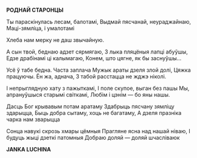  
**РОДНАЙ СТАРОНЦЫ**

Ты параскінулась лесам, балотамі, Выдмай пясчанай, неураджайнаю, Маці-зямліца, і умалотамі

Хлеба нам мерку не даш звычайную.

А сын твой, беднаю адзет сярмягаю, 3 лыка пляцёныя лапці абуўшы, Едзе драбінамі ці калымагаю, Конем, што цягне, як бы заснуўшы...

Усё ў табе бедна. Часта заплача Мужык араты дзеля злой долі, Цяжка працуючы. Ён жа, аднача, 3 табой расстацца не жджэ ніколі.

I непрыглядную хату з пажыткамі, I поле скупое, выган без пашы Мы, апрануўшыся старымі світкамі, Любім і цэнім — бо яны нашы.

Дасць Бог крывавым потам аратаму Здабрыць пясчану зямліцу здарыцца, Быць добра сытаму, хоць не багатаму, А дзеля празніка чарка нам зварыцца

Сонца навукі скрозь хмары цёмныя Прагляне ясна над нашай ніваю, I будуць жыці дзеткі патомныя Добраю доляй — доляй шчасліваюк

**JANKA LUCHINA**
